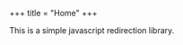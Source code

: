 +++
title = "Home"
+++

This is a simple javascript redirection library.

<div name="manualRedirectionDiv"/>

<script type="text/javascript">
{
  // - https://yaahi.github.io/?d=mw&e=2 redirects to https://github.com/sanskrit-lexicon/csl-ldev/blob/main/v02/mw/2.txt
  let editPage = module_main.default.query.getParam("e");
  if (editPage) {
    let dict = module_main.default.query.getParam("d");
    module_uiLib.default.navigation.redirectToPage(`https://github.com/sanskrit-lexicon/csl-ldev/blob/main/v02/${dict}/${editPage}.txt`);
  }

}

{
  // https://yaahi.github.io/?cp=0001-a&d=MW72 redirects to https://www.sanskrit-lexicon.uni-koeln.de/scans/csl-apidev/servepdf.php?dict=MW72&page=0001-a?debugInfo=
  let colognePage = module_main.default.query.getParam("cp");
  if (colognePage) {
    let dict = module_main.default.query.getParam("d");
    module_uiLib.default.navigation.redirectToPage(`https://www.sanskrit-lexicon.uni-koeln.de/scans/csl-apidev/servepdf.php?dict=${dict}&page=${colognePage}`);
  }
}
</script>